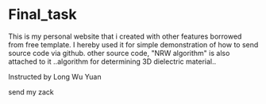 # Final_task
This is my personal website that i created with other features borrowed from free template.
I hereby used it for simple demonstration of how to send source code via github. other source code, "NRW algorithm" is also attached to it
..algorithm for determining  3D dielectric material..

Instructed by  Long Wu Yuan

send my zack
